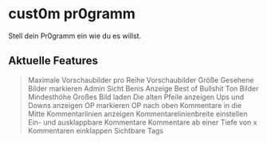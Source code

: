 # cust0m pr0gramm
Stell dein Pr0gramm ein wie du es willst.
## Aktuelle Features
> Maximale Vorschaubilder pro Reihe
> Vorschaubilder Größe
> Gesehene Bilder markieren
> Admin Sicht
> Benis Anzeige
> Best of
> Bullshit
> Ton
> Bilder Mindesthöhe
> Großes Bild laden
> Die alten Pfeile anzeigen
> Ups und Downs anzeigen
> OP markieren
> OP nach oben
> Kommentare in die Mitte
> Kommentarlinien anzeigen
> Kommentarelinienbreite einstellen
> Ein- und ausklappbare Kommentare
> Kommentare ab einer Tiefe von x Kommentaren einklappen
> Sichtbare Tags
